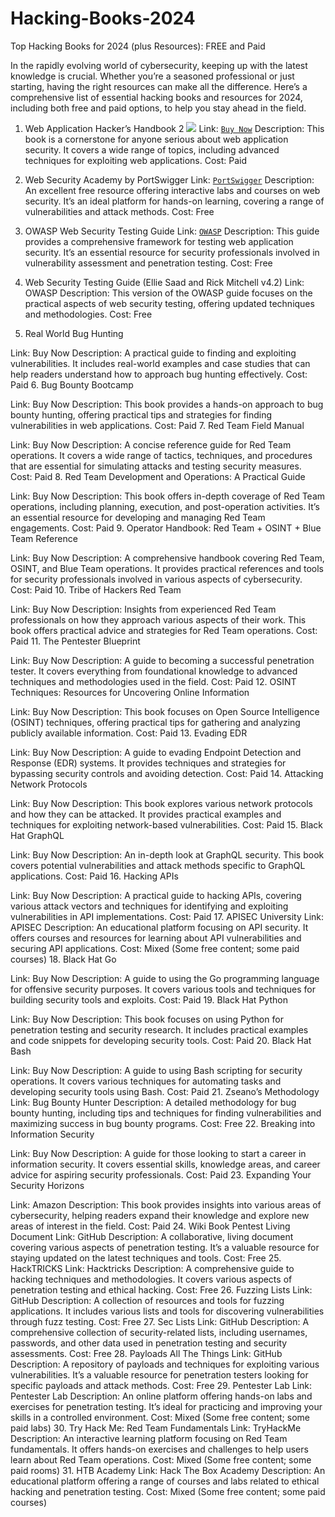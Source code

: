 # Hacking-Books-2024
Top Hacking Books for 2024 (plus Resources): FREE and Paid

In the rapidly evolving world of cybersecurity, keeping up with the latest knowledge is crucial. Whether you’re a seasoned professional or just starting, having the right resources can make all the difference. Here’s a comprehensive list of essential hacking books and resources for 2024, including both free and paid options, to help you stay ahead in the field.

1. Web Application Hacker’s Handbook 2
![](https://miro.medium.com/v2/resize:fit:720/format:webp/1*f3kiZgExP2ZZ3zG9PutT1w.png)
Link: [`Buy Now`](https://buymeacoffee.com/verylazytech/e/304591)
Description: This book is a cornerstone for anyone serious about web application security. It covers a wide range of topics, including advanced techniques for exploiting web applications.
Cost: Paid

2. Web Security Academy by PortSwigger
Link: [`PortSwigger`](https://portswigger.net/web-security)
Description: An excellent free resource offering interactive labs and courses on web security. It’s an ideal platform for hands-on learning, covering a range of vulnerabilities and attack methods.
Cost: Free

3. OWASP Web Security Testing Guide
Link: [`OWASP`](https://owasp.org/www-project-web-security-testing-guide/)
Description: This guide provides a comprehensive framework for testing web application security. It’s an essential resource for security professionals involved in vulnerability assessment and penetration testing.
Cost: Free

4. Web Security Testing Guide (Ellie Saad and Rick Mitchell v4.2)
Link: OWASP
Description: This version of the OWASP guide focuses on the practical aspects of web security testing, offering updated techniques and methodologies.
Cost: Free

5. Real World Bug Hunting

Link: Buy Now
Description: A practical guide to finding and exploiting vulnerabilities. It includes real-world examples and case studies that can help readers understand how to approach bug hunting effectively.
Cost: Paid
6. Bug Bounty Bootcamp

Link: Buy Now
Description: This book provides a hands-on approach to bug bounty hunting, offering practical tips and strategies for finding vulnerabilities in web applications.
Cost: Paid
7. Red Team Field Manual

Link: Buy Now
Description: A concise reference guide for Red Team operations. It covers a wide range of tactics, techniques, and procedures that are essential for simulating attacks and testing security measures.
Cost: Paid
8. Red Team Development and Operations: A Practical Guide

Link: Buy Now
Description: This book offers in-depth coverage of Red Team operations, including planning, execution, and post-operation activities. It’s an essential resource for developing and managing Red Team engagements.
Cost: Paid
9. Operator Handbook: Red Team + OSINT + Blue Team Reference

Link: Buy Now
Description: A comprehensive handbook covering Red Team, OSINT, and Blue Team operations. It provides practical references and tools for security professionals involved in various aspects of cybersecurity.
Cost: Paid
10. Tribe of Hackers Red Team

Link: Buy Now
Description: Insights from experienced Red Team professionals on how they approach various aspects of their work. This book offers practical advice and strategies for Red Team operations.
Cost: Paid
11. The Pentester Blueprint

Link: Buy Now
Description: A guide to becoming a successful penetration tester. It covers everything from foundational knowledge to advanced techniques and methodologies used in the field.
Cost: Paid
12. OSINT Techniques: Resources for Uncovering Online Information

Link: Buy Now
Description: This book focuses on Open Source Intelligence (OSINT) techniques, offering practical tips for gathering and analyzing publicly available information.
Cost: Paid
13. Evading EDR

Link: Buy Now
Description: A guide to evading Endpoint Detection and Response (EDR) systems. It provides techniques and strategies for bypassing security controls and avoiding detection.
Cost: Paid
14. Attacking Network Protocols

Link: Buy Now
Description: This book explores various network protocols and how they can be attacked. It provides practical examples and techniques for exploiting network-based vulnerabilities.
Cost: Paid
15. Black Hat GraphQL

Link: Buy Now
Description: An in-depth look at GraphQL security. This book covers potential vulnerabilities and attack methods specific to GraphQL applications.
Cost: Paid
16. Hacking APIs

Link: Buy Now
Description: A practical guide to hacking APIs, covering various attack vectors and techniques for identifying and exploiting vulnerabilities in API implementations.
Cost: Paid
17. APISEC University
Link: APISEC
Description: An educational platform focusing on API security. It offers courses and resources for learning about API vulnerabilities and securing API applications.
Cost: Mixed (Some free content; some paid courses)
18. Black Hat Go

Link: Buy Now
Description: A guide to using the Go programming language for offensive security purposes. It covers various tools and techniques for building security tools and exploits.
Cost: Paid
19. Black Hat Python

Link: Buy Now
Description: This book focuses on using Python for penetration testing and security research. It includes practical examples and code snippets for developing security tools.
Cost: Paid
20. Black Hat Bash

Link: Buy Now
Description: A guide to using Bash scripting for security operations. It covers various techniques for automating tasks and developing security tools using Bash.
Cost: Paid
21. Zseano’s Methodology
Link: Bug Bounty Hunter
Description: A detailed methodology for bug bounty hunting, including tips and techniques for finding vulnerabilities and maximizing success in bug bounty programs.
Cost: Free
22. Breaking into Information Security

Link: Buy Now
Description: A guide for those looking to start a career in information security. It covers essential skills, knowledge areas, and career advice for aspiring security professionals.
Cost: Paid
23. Expanding Your Security Horizons

Link: Amazon
Description: This book provides insights into various areas of cybersecurity, helping readers expand their knowledge and explore new areas of interest in the field.
Cost: Paid
24. Wiki Book Pentest Living Document
Link: GitHub
Description: A collaborative, living document covering various aspects of penetration testing. It’s a valuable resource for staying updated on the latest techniques and tools.
Cost: Free
25. HackTRICKS
Link: Hacktricks
Description: A comprehensive guide to hacking techniques and methodologies. It covers various aspects of penetration testing and ethical hacking.
Cost: Free
26. Fuzzing Lists
Link: GitHub
Description: A collection of resources and tools for fuzzing applications. It includes various lists and tools for discovering vulnerabilities through fuzz testing.
Cost: Free
27. Sec Lists
Link: GitHub
Description: A comprehensive collection of security-related lists, including usernames, passwords, and other data used in penetration testing and security assessments.
Cost: Free
28. Payloads All The Things
Link: GitHub
Description: A repository of payloads and techniques for exploiting various vulnerabilities. It’s a valuable resource for penetration testers looking for specific payloads and attack methods.
Cost: Free
29. Pentester Lab
Link: Pentester Lab
Description: An online platform offering hands-on labs and exercises for penetration testing. It’s ideal for practicing and improving your skills in a controlled environment.
Cost: Mixed (Some free content; some paid labs)
30. Try Hack Me: Red Team Fundamentals
Link: TryHackMe
Description: An interactive learning platform focusing on Red Team fundamentals. It offers hands-on exercises and challenges to help users learn about Red Team operations.
Cost: Mixed (Some free content; some paid rooms)
31. HTB Academy
Link: Hack The Box Academy
Description: An educational platform offering a range of courses and labs related to ethical hacking and penetration testing.
Cost: Mixed (Some free content; some paid courses)
